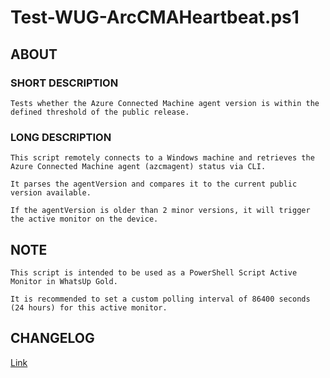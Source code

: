 # Test-WUG-ArcCMAHeartbeat.ps1

## ABOUT

### SHORT DESCRIPTION

    Tests whether the Azure Connected Machine agent version is within the defined threshold of the public release.

### LONG DESCRIPTION

    This script remotely connects to a Windows machine and retrieves the Azure Connected Machine agent (azcmagent) status via CLI.

    It parses the agentVersion and compares it to the current public version available.

    If the agentVersion is older than 2 minor versions, it will trigger the active monitor on the device.

## NOTE

    This script is intended to be used as a PowerShell Script Active Monitor in WhatsUp Gold.

    It is recommended to set a custom polling interval of 86400 seconds (24 hours) for this active monitor.

## CHANGELOG

[Link](./CHANGELOG.MD)

